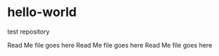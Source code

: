 # hello-world
test repository

Read Me file goes here
Read Me file goes here
Read Me file goes here 
